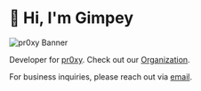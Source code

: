 # 👋 Hi, I'm Gimpey

![pr0xy Banner](https://cdn.pr0xy.io/.github/banners/gimpey-github-banner-1800x200.png)

Developer for [pr0xy](https://pr0xy.io). Check out our [Organization](https://github.com/pr0xy-io).

For business inquiries, please reach out via [email](mailto:team@pr0xy.io).
